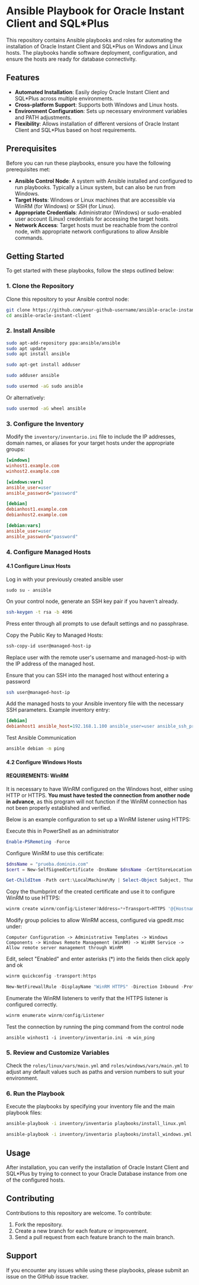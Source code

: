 # Ansible Playbook for Oracle Instant Client and SQL*Plus

This repository contains Ansible playbooks and roles for automating the installation of Oracle Instant Client and SQL*Plus on Windows and Linux hosts. The playbooks handle software deployment, configuration, and ensure the hosts are ready for database connectivity.

## Features

- **Automated Installation**: Easily deploy Oracle Instant Client and SQL*Plus across multiple environments.
- **Cross-platform Support**: Supports both Windows and Linux hosts.
- **Environment Configuration**: Sets up necessary environment variables and PATH adjustments.
- **Flexibility**: Allows installation of different versions of Oracle Instant Client and SQL*Plus based on host requirements.

## Prerequisites

Before you can run these playbooks, ensure you have the following prerequisites met:

- **Ansible Control Node**: A system with Ansible installed and configured to run playbooks. Typically a Linux system, but can also be run from Windows.
- **Target Hosts**: Windows or Linux machines that are accessible via WinRM (for Windows) or SSH (for Linux).
- **Appropriate Credentials**: Administrator (Windows) or sudo-enabled user account (Linux) credentials for accessing the target hosts.
- **Network Access**: Target hosts must be reachable from the control node, with appropriate network configurations to allow Ansible commands.

## Getting Started

To get started with these playbooks, follow the steps outlined below:

### 1. Clone the Repository

Clone this repository to your Ansible control node:

```bash
git clone https://github.com/your-github-username/ansible-oracle-instant-client.git
cd ansible-oracle-instant-client
```

### 2. Install Ansible

```bash
sudo apt-add-repository ppa:ansible/ansible
sudo apt update
sudo apt install ansible
```

```bash
sudo apt-get install adduser
```

```bash
sudo adduser ansible
```

```bash (Debian Systems)
sudo usermod -aG sudo ansible
```
Or alternatively:
```bash (RHEL Systems)
sudo usermod -aG wheel ansible
```

### 3. Configure the Inventory

Modify the `inventory/inventario.ini` file to include the IP addresses, domain names, or aliases for your target hosts under the appropriate groups:

```inventario.ini
[windows]
winhost1.example.com
winhost2.example.com

[windows:vars]
ansible_user=user
ansible_password="password"

[debian]
debianhost1.example.com
debianhost2.example.com

[debian:vars]
ansible_user=user
ansible_password="password"
```

### 4. Configure Managed Hosts
#### 4.1 Configure Linux Hosts

Log in with your previously created ansible user 
```bashh
sudo su - ansible
```

On your control node, generate an SSH key pair if you haven't already.
```bash
ssh-keygen -t rsa -b 4096
```
Press enter through all prompts to use default settings and no passphrase.

Copy the Public Key to Managed Hosts:
```bash
ssh-copy-id user@managed-host-ip
```
Replace user with the remote user's username and managed-host-ip with the IP address of the managed host.

Ensure that you can SSH into the managed host without entering a password
```bash
ssh user@managed-host-ip
```

Add the managed hosts to your Ansible inventory file with the necessary SSH parameters. Example inventory entry:

```inventario.ini
[debian]
debianhost1 ansible_host=192.168.1.100 ansible_user=user ansible_ssh_private_key_file=~/.ssh/id_rsa
```
Test Ansible Communication
```bash
ansible debian -m ping
```

#### 4.2 Configure Windows Hosts

#### REQUIREMENTS: WinRM

It is necessary to have WinRM configured on the Windows host, either using HTTP or HTTPS. **You must have tested the connection from another node in advance**, as this program will not function if the WinRM connection has not been properly established and verified.

Below is an example configuration to set up a WinRM listener using HTTPS:

Execute this in PowerShell as an administrator
```powershell
Enable-PSRemoting -Force
```

Configure WinRM to use this certificate:

```powershell
$dnsName = "prueba.dominio.com"
$cert = New-SelfSignedCertificate -DnsName $dnsName -CertStoreLocation cert:\LocalMachine\My -FriendlyName "WinRM SSL" -NotAfter (Get-Date).AddYears(1)
```

```powershell
Get-ChildItem -Path cert:\LocalMachine\My | Select-Object Subject, Thumbprint
```

Copy the thumbprint of the created certificate and use it to configure WinRM to use HTTPS:

```powershell
winrm create winrm/config/Listener?Address=*+Transport=HTTPS '@{Hostname="prueba.dominio.com"; CertificateThumbprint="<Copied_Thumbprint_Here>"}'
```

Modify group policies to allow WinRM access, configured via gpedit.msc under:
```gpedit.msc
Computer Configuration -> Administrative Templates -> Windows Components -> Windows Remote Management (WinRM) -> WinRM Service -> Allow remote server management through WinRM
```
Edit, select "Enabled" and enter asterisks (*) into the fields then click apply and ok

```powershell
winrm quickconfig -transport:https
```

```powershell
New-NetFirewallRule -DisplayName "WinRM HTTPS" -Direction Inbound -Protocol TCP -LocalPort 5986 -Action Allow
```
Enumerate the WinRM listeners to verify that the HTTPS listener is configured correctly.

```powershell
winrm enumerate winrm/config/Listener
```

Test the connection by running the ping command from the control node
```Control node (linux)
ansible winhost1 -i inventory/inventario.ini -m win_ping
```

### 5. Review and Customize Variables

Check the `roles/linux/vars/main.yml` and `roles/windows/vars/main.yml` to adjust any default values such as paths and version numbers to suit your environment.

### 6. Run the Playbook

Execute the playbooks by specifying your inventory file and the main playbook files:

```bash (for Linux hosts)
ansible-playbook -i inventory/inventario playbooks/install_linux.yml
```

```bash (for Windows hosts
ansible-playbook -i inventory/inventario playbooks/install_windows.yml
```

## Usage

After installation, you can verify the installation of Oracle Instant Client and SQL*Plus by trying to connect to your Oracle Database instance from one of the configured hosts.

## Contributing

Contributions to this repository are welcome. To contribute:

1. Fork the repository.
2. Create a new branch for each feature or improvement.
3. Send a pull request from each feature branch to the main branch.

## Support

If you encounter any issues while using these playbooks, please submit an issue on the GitHub issue tracker.

